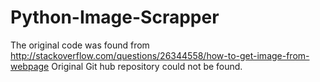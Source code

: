 # Python-Image-Scrapper
The original code was found from http://stackoverflow.com/questions/26344558/how-to-get-image-from-webpage
Original Git hub repository could not be found.
